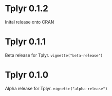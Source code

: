 # Tplyr 0.1.2

Inital release onto CRAN

# Tplyr 0.1.1

Beta release for Tplyr. `vignette("beta-release")`

# Tplyr 0.1.0

Alpha release for Tplyr. `vignette("alpha-release")`

